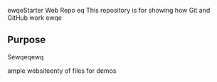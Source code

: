  ewqeStarter Web Repo
eq
This repository is for showing how Git and GitHub work
ewqe
## Purpose

Sewqeqewq


ample websiteenty of files for demos
